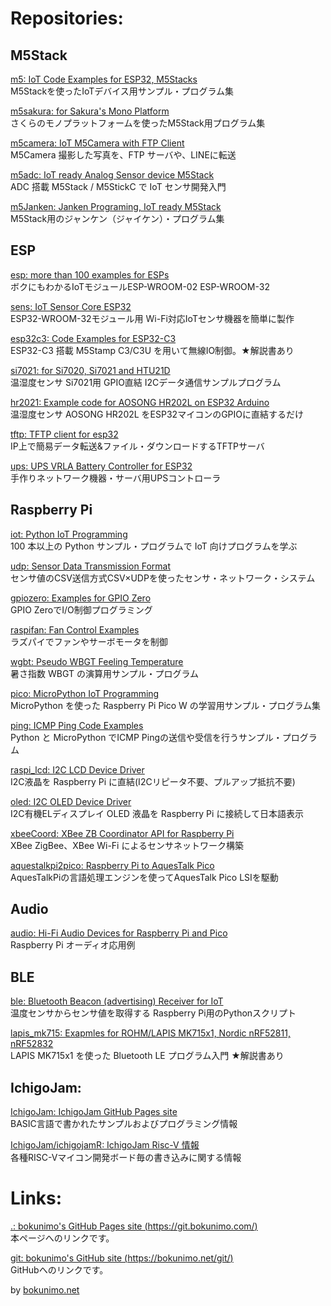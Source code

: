 # Repositories:

## M5Stack

[m5: IoT Code Examples for ESP32, M5Stacks](https://git.bokunimo.com/m5/)  
M5Stackを使ったIoTデバイス用サンプル・プログラム集  

[m5sakura: for Sakura's Mono Platform](https://git.bokunimo.com/m5sakura/)  
さくらのモノプラットフォームを使ったM5Stack用プログラム集  

[m5camera: IoT M5Camera with FTP Client](https://git.bokunimo.com/m5camera/)  
M5Camera 撮影した写真を、FTP サーバや、LINEに転送  

[m5adc: IoT ready Analog Sensor device M5Stack](https://git.bokunimo.com/m5adc/)  
ADC 搭載 M5Stack / M5StickC で IoT センサ開発入門  

[m5Janken: Janken Programing, IoT ready M5Stack](https://git.bokunimo.com/m5Janken/)  
M5Stack用のジャンケン（ジャイケン）・プログラム集  

## ESP

[esp: more than 100 examples for ESPs](https://git.bokunimo.com/esp/)  
ボクにもわかるIoTモジュールESP-WROOM-02 ESP-WROOM-32  

[sens: IoT Sensor Core ESP32](http://git.bokunimo.com/sens/)  
ESP32-WROOM-32モジュール用 Wi-Fi対応IoTセンサ機器を簡単に製作  

[esp32c3: Code Examples for ESP32-C3](https://git.bokunimo.com/esp32c3)  
ESP32-C3 搭載 M5Stamp C3/C3U を用いて無線IO制御。★解説書あり  

[si7021: for Si7020, Si7021 and HTU21D](https://github.com/bokunimowakaru/si7021)  
温湿度センサ Si7021用 GPIO直結 I2Cデータ通信サンプルプログラム  

[hr2021: Example code for AOSONG HR202L on ESP32 Arduino](https://git.bokunimo.com/hr202l/)  
温湿度センサ AOSONG HR202L をESP32マイコンのGPIOに直結するだけ  

[tftp: TFTP client for esp32](https://git.bokunimo.com/tftp/)  
IP上で簡易データ転送&ファイル・ダウンロードするTFTPサーバ  

[ups: UPS VRLA Battery Controller for ESP32](https://git.bokunimo.com/ups/)  
手作りネットワーク機器・サーバ用UPSコントローラ  

## Raspberry Pi

[iot: Python IoT Programming](https://git.bokunimo.com/iot/)  
100 本以上の Python サンプル・プログラムで IoT 向けプログラムを学ぶ  

[udp: Sensor Data Transmission Format](https://git.bokunimo.com/udp/)  
センサ値のCSV送信方式CSV×UDPを使ったセンサ・ネットワーク・システム  

[gpiozero: Examples for GPIO Zero](https://git.bokunimo.com/gpiozero/)  
GPIO ZeroでI/O制御プログラミング 

[raspifan: Fan Control Examples](https://git.bokunimo.com/raspifan/)  
ラズパイでファンやサーボモータを制御 

[wgbt: Pseudo WBGT Feeling Temperature](https://git.bokunimo.com/wbgt/)  
暑さ指数 WBGT の演算用サンプル・プログラム

[pico: MicroPython IoT Programming](https://git.bokunimo.com/pico/)  
MicroPython を使った Raspberry Pi Pico W の学習用サンプル・プログラム集  

[ping: ICMP Ping Code Examples](https://git.bokunimo.com/ping/)  
Python と MicroPython でICMP Pingの送信や受信を行うサンプル・プログラム

[raspi_lcd: I2C LCD Device Driver](https://git.bokunimo.com/raspi_lcd/)  
I2C液晶を Raspberry Pi に直結(I2Cリピータ不要、プルアップ抵抗不要)  

[oled: I2C OLED Device Driver](https://git.bokunimo.com/oled/)  
I2C有機ELディスプレイ OLED 液晶を Raspberry Pi に接続して日本語表示  

[xbeeCoord: XBee ZB Coordinator API for Raspberry Pi](https://git.bokunimo.com/xbeeCoord/)  
XBee ZigBee、XBee Wi-Fi によるセンサネットワーク構築  

[aquestalkpi2pico: Raspberry Pi to AquesTalk Pico](https://git.bokunimo.com/aquestalkpi2pico/)  
AquesTalkPiの言語処理エンジンを使ってAquesTalk Pico LSIを駆動  

## Audio

[audio: Hi-Fi Audio Devices for Raspberry Pi and Pico](https://git.bokunimo.com/audio)  
Raspberry Pi オーディオ応用例  

## BLE

[ble: Bluetooth Beacon (advertising) Receiver for IoT](https://git.bokunimo.com/ble)  
温度センサからセンサ値を取得する Raspberry Pi用のPythonスクリプト  

[lapis_mk715: Exapmles for ROHM/LAPIS MK715x1, Nordic nRF52811, nRF52832](https://git.bokunimo.com/lapis_mk715)  
LAPIS MK715x1 を使った Bluetooth LE プログラム入門 ★解説書あり

## IchigoJam:

[IchigoJam: IchigoJam GitHub Pages site](https://git.bokunimo.com/IchigoJam)  
BASIC言語で書かれたサンプルおよびプログラミング情報  

[IchigoJam/ichigojamR: IchigoJam Risc-V 情報](https://git.bokunimo.com/IchigoJam/ichigojamR)  
各種RISC-Vマイコン開発ボード毎の書き込みに関する情報  

# Links:

[.: bokunimo's GitHub Pages site (https://git.bokunimo.com/)](https://git.bokunimo.com/)  
本ページへのリンクです。  

[git: bokunimo's GitHub site (https://bokunimo.net/git/) ](https://bokunimo.net/git/)  
GitHubへのリンクです。  

by [bokunimo.net](https://bokunimo.net/) 
